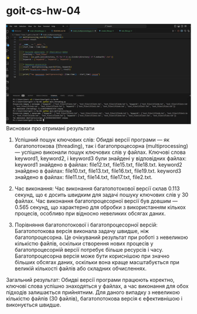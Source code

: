 # goit-cs-hw-04
![alt text](image-1.png)
Висновки про отримані результати
1. Успішний пошук ключових слів:
Обидві версії програми — як багатопотокова (threading), так і багатопроцесорна (multiprocessing) — успішно виконали пошук ключових слів у файлах. Ключові слова keyword1, keyword2, і keyword3 були знайдені у відповідних файлах:
keyword1 знайдено в файлах: file12.txt, file15.txt, file18.txt.
keyword2 знайдено в файлах: file10.txt, file13.txt, file16.txt, file19.txt.
keyword3 знайдено в файлах: file11.txt, file14.txt, file17.txt, file2.txt.

2. Час виконання:
Час виконання багатопотокової версії склав 0.113 секунд, що є досить швидким для задачі пошуку ключових слів у 30 файлах.
Час виконання багатопроцесорної версії був довшим — 0.565 секунд, що характерно для обробки з використанням кількох процесів, особливо при відносно невеликих обсягах даних.

3. Порівняння багатопотокової і багатопроцесорної версій:
Багатопотокова версія виконала задачу швидше, ніж багатопроцесорна. Це очікуваний результат при роботі з невеликою кількістю файлів, оскільки створення нових процесів у багатопроцесорній версії потребує більше ресурсів і часу.
Багатопроцесорна версія може бути кориснішою при значно більших обсягах даних, оскільки вона краще масштабується при великій кількості файлів або складних обчисленнях.

Загальний результат:
Обидві версії програми працюють коректно, ключові слова успішно знаходяться у файлах, а час виконання для обох підходів залишається прийнятним.
Для даного випадку з невеликою кількістю файлів (30 файлів), багатопотокова версія є ефективнішою і виконується швидше.